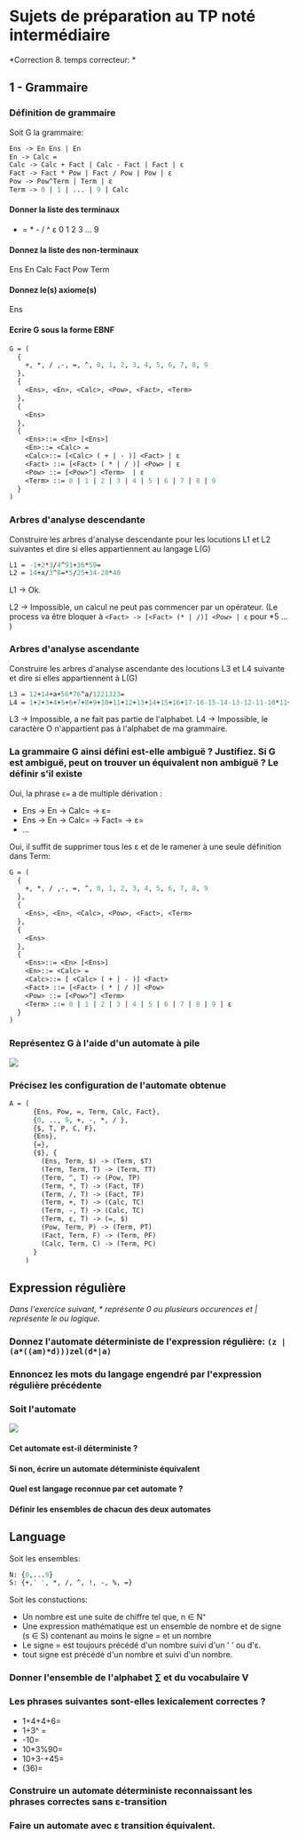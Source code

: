 # Sujets de préparation au TP noté intermédiaire

*Correction 8. temps correcteur: *

## 1 - Grammaire

### Définition de grammaire

Soit G la grammaire:

```Ocaml
Ens -> En Ens | En
En -> Calc =
Calc -> Calc + Fact | Calc - Fact | Fact | ε
Fact -> Fact * Pow | Fact / Pow | Pow | ε
Pow -> Pow^Term | Term | ε
Term -> 0 | 1 | ... | 9 | Calc
```

#### Donner la liste des terminaux

+ = * - / ^ ε 0 1 2 3 ... 9

#### Donnez la liste des non-terminaux

Ens En Calc Fact Pow Term

#### Donnez le(s) axiome(s)

Ens

#### Ecrire G sous la forme EBNF

```Ocaml
G = (
  {
    +, *, / ,-, =, ^, 0, 1, 2, 3, 4, 5, 6, 7, 8, 9
  },
  {
    <Ens>, <En>, <Calc>, <Pow>, <Fact>, <Term>
  },
  {
    <Ens>
  },
  {
    <Ens>::= <En> [<Ens>]
    <En>::= <Calc> =
    <Calc>::= [<Calc> ( + | - )] <Fact> | ε
    <Fact> ::= [<Fact> ( * | / )] <Pow> | ε
    <Pow> ::= [<Pow>^] <Term>  | ε
    <Term> ::= 0 | 1 | 2 | 3 | 4 | 5 | 6 | 7 | 8 | 9
  }
)
```


### Arbres d'analyse descendante

Construire les arbres d'analyse descendante pour les locutions L1 et L2 suivantes et dire si elles appartiennent au langage L(G)

```Ocaml
L1 = -1+2*3/4^91+36*59=
L2 = 14+x/3^8=*5/25+34-28*40
```

L1 -> Ok.

L2 -> Impossible, un calcul ne peut pas commencer par un opérateur. (Le process va être bloquer à `<Fact> -> [<Fact> (* | /)] <Pow> | ε` pour *5 ... )

### Arbres d'analyse ascendante

Construire les arbres d'analyse ascendante des locutions L3 et L4 suivante et dire si elles appartiennent à L(G)

```Ocaml
L3 = 12+14+a+56*76^a/1221323=
L4 = 1+2+3+4+5+6+7+8+9+10+11+12+13+14+15+16+17-16-15-14-13-12-11-10*11+21313214/28742179421^10+21321321+21321O0123=
```

L3 -> Impossible, a ne fait pas partie de l'alphabet.
L4 -> Impossible, le caractère O n'appartient pas à l'alphabet de ma grammaire.

### La grammaire G ainsi défini est-elle ambiguë ? Justifiez. Si G est ambiguë, peut on trouver un équivalent non ambiguë ? Le définir s'il existe

Oui, la phrase `ε=` a de multiple dérivation :

+ Ens -> En -> Calc= -> ε=
+ Ens -> En -> Calc= -> Fact= -> ε=
+ ...

Oui, il suffit de supprimer tous les ε et de le ramener à une seule définition dans Term:

```Ocaml
G = (
  {
    +, *, / ,-, =, ^, 0, 1, 2, 3, 4, 5, 6, 7, 8, 9
  },
  {
    <Ens>, <En>, <Calc>, <Pow>, <Fact>, <Term>
  },
  {
    <Ens>
  },
  {
    <Ens>::= <En> [<Ens>]
    <En>::= <Calc> =
    <Calc>::= [ <Calc> ( + | - )] <Fact>
    <Fact> ::= [<Fact> ( * | / )] <Pow>
    <Pow> ::= [<Pow>^] <Term>
    <Term> ::= 0 | 1 | 2 | 3 | 4 | 5 | 6 | 7 | 8 | 9 | ε
  }
)
```

### Représentez G à l'aide d'un automate à pile

![](images/sujet8_automatepile.png)

### Précisez les configuration de l'automate obtenue

```Ocaml
A = (
      {Ens, Pow, =, Term, Calc, Fact},
      {0, .., 9, +, -, *, / },
      {$, T, P, C, F},
      {Ens},
      {=},
      {$}, {
        (Ens, Term, $) -> (Term, $T)
        (Term, Term, T) -> (Term, TT)
        (Term, ^, T) -> (Pow, TP)
        (Term, *, T) -> (Fact, TF)
        (Term, /, T) -> (Fact, TF)
        (Term, +, T) -> (Calc, TC)
        (Term, -, T) -> (Calc, TC)
        (Term, ε, T) -> (=, $)
        (Pow, Term, P) -> (Term, PT)
        (Fact, Term, F) -> (Term, PF)
        (Calc, Term, C) -> (Term, PC)
      }
    )
```

## Expression régulière

*Dans l'exercice suivant, \* représente 0 ou plusieurs occurences et | représente le ou logique.*

### Donnez l'automate déterministe de l'expression régulière: `(z | (a*((am)*d)))zel(d*|a)`



### Ennoncez les mots du langage engendré par l'expression régulière précédente

### Soit l'automate

![](../Sujets/images/sujet8_automate.png)

#### Cet automate est-il déterministe ?

#### Si non, écrire un automate déterministe équivalent

#### Quel est langage reconnue par cet automate ?

#### Définir les ensembles de chacun des deux automates

## Language

Soit les ensembles:

```OCaml
N: {0,...9}
S: {+,' ', *, /, ^, !, -, %, =}
```

Soit les constuctions:

- Un nombre est une suite de chiffre tel que, n ∈ N⁺
- Une expression mathématique est un ensemble de nombre et de signe (s ∈ S) contenant au moins le signe = et un nombre
- Le signe = est toujours précédé d'un nombre suivi d'un ' ' ou d'ε.
- tout signe est précédé d'un nombre et suivi d'un nombre.

### Donner l'ensemble de l'alphabet ∑ et du vocabulaire V

### Les phrases suivantes sont-elles lexicalement correctes ?

- 1+4+4+6=
- 1+3^ =
- -10=
- 10*3%90=
- 10+3-+45=
- (36)=

### Construire un automate déterministe reconnaissant les phrases correctes sans ε-transition

### Faire un automate avec ε transition équivalent.
